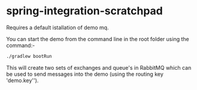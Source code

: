# spring-integration-scratchpad

Requires a default istallation of demo mq.

You can start the demo from the command line in the root folder using the command:-

```bash
./gradlew bootRun
```

This will create two sets of exchanges and queue's in RabbitMQ which can be used to send messages into the demo (using the routing key 'demo.key'').

